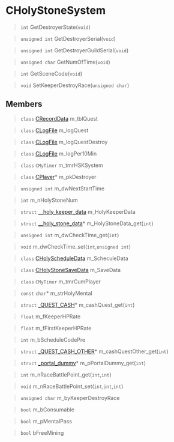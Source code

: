 # CHolyStoneSystem
 
> `int` GetDestroyerState(`void`)
 
> `unsigned int` GetDestroyerSerial(`void`)
 
> `unsigned int` GetDestroyerGuildSerial(`void`)
 
> `unsigned char` GetNumOfTime(`void`)
 
> `int` GetSceneCode(`void`)
 
> `void` SetKeeperDestroyRace(`unsigned char`)
 
## Members
 
> `class` [CRecordData](lua/classes/CRecordData.md) m_tblQuest
 
> `class` [CLogFile](lua/classes/CLogFile.md) m_logQuest
 
> `class` [CLogFile](lua/classes/CLogFile.md) m_logQuestDestroy
 
> `class` [CLogFile](lua/classes/CLogFile.md) m_logPer10Min
 
> `class` `CMyTimer` m_tmrHSKSystem
 
> `class` [CPlayer](lua/classes/CPlayer.md)* m_pkDestroyer
 
> `unsigned int` m_dwNextStartTime
 
> `int` m_nHolyStoneNum
 
> `struct` [__holy_keeper_data](lua/classes/__holy_keeper_data.md) m_HolyKeeperData
 
> `struct` [__holy_stone_data](lua/classes/__holy_stone_data.md)* m_HolyStoneData_get(`int`)
 
> `unsigned int` m_dwCheckTime_get(`int`)
 
> `void` m_dwCheckTime_set(`int`,`unsigned int`)
 
> `class` [CHolyScheduleData](lua/classes/CHolyScheduleData.md) m_ScheculeData
 
> `class` [CHolyStoneSaveData](lua/classes/CHolyStoneSaveData.md) m_SaveData
 
> `class` `CMyTimer` m_tmrCumPlayer
 
> `const` `char`* m_strHolyMental
 
> `struct` [_QUEST_CASH](lua/classes/_QUEST_CASH.md)* m_cashQuest_get(`int`)
 
> `float` m_fKeeperHPRate
 
> `float` m_fFirstKeeperHPRate
 
> `int` m_bScheduleCodePre
 
> `struct` [_QUEST_CASH_OTHER](lua/classes/_QUEST_CASH_OTHER.md)* m_cashQuestOther_get(`int`)
 
> `struct` [_portal_dummy](lua/classes/_portal_dummy.md)* m_pPortalDummy_get(`int`)
 
> `int` m_nRaceBattlePoint_get(`int`,`int`)
 
> `void` m_nRaceBattlePoint_set(`int`,`int`,`int`)
 
> `unsigned char` m_byKeeperDestroyRace
 
> `bool` m_bConsumable
 
> `bool` m_pMentalPass
 
> `bool` bFreeMining
 
